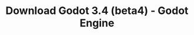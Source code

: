 ---
# Generated by /tools/generators/src/download_archive_generator !!! do not edit by hand !!!
title: 'Download Godot 3.4 (beta4) - Godot Engine'
type: 'download/archive'
name: '3.4'
flavor: 'beta4'
release_date: '2021-08-19T03:00:00-00:00'
release_notes: 'article/dev-snapshot-godot-3-4-beta-4/'
primaryPlatforms:
  - 'android.apk'
  - 'linux.64'
  - 'macos.universal'
  - 'windows.64'
  - 'linux_server.headless.64'
  - 'web'
  - 'templates'
links:
  android.apk:
    name: 'android.apk'
    title: 'Android'
    caption: 'APK Universal (ARM64 + ARMv7 + x86_64 + x86)'
    tags:
      - 'APK download'
      - 'ARM64/v7'
      - 'x86 (64 & 32 bit)'
    hosts:
      github_builds:
        regular: 'https://github.com/godotengine/godot-builds/releases/download/3.4-beta4/Godot_v3.4-beta4_android_editor.apk'
        mono: '#'
      github:
        regular: 'https://github.com/godotengine/godot/releases/download/3.4-beta4/Godot_v3.4-beta4_android_editor.apk'
        mono: '#'
  linux.64:
    name: 'linux.64'
    title: 'Linux'
    caption: 'Padrão (x86_64)'
    tags:
      - '64 bit'
    hosts:
      github_builds:
        regular: 'https://github.com/godotengine/godot-builds/releases/download/3.4-beta4/Godot_v3.4-beta4_x11.64.zip'
        mono: 'https://github.com/godotengine/godot-builds/releases/download/3.4-beta4/Godot_v3.4-beta4_mono_x11_64.zip'
      github:
        regular: 'https://github.com/godotengine/godot/releases/download/3.4-beta4/Godot_v3.4-beta4_x11.64.zip'
        mono: 'https://github.com/godotengine/godot/releases/download/3.4-beta4/Godot_v3.4-beta4_mono_x11_64.zip'
  macos.universal:
    name: 'macos.universal'
    title: 'macOS'
    caption: 'Universal (x86_64 + Silício da Apple)'
    tags:
      - 'Intel/Apple Silicon'
      - '64 bit'
    hosts:
      github_builds:
        regular: 'https://github.com/godotengine/godot-builds/releases/download/3.4-beta4/Godot_v3.4-beta4_osx.universal.zip'
        mono: 'https://github.com/godotengine/godot-builds/releases/download/3.4-beta4/Godot_v3.4-beta4_mono_osx.universal.zip'
      github:
        regular: 'https://github.com/godotengine/godot/releases/download/3.4-beta4/Godot_v3.4-beta4_osx.universal.zip'
        mono: 'https://github.com/godotengine/godot/releases/download/3.4-beta4/Godot_v3.4-beta4_mono_osx.universal.zip'
  windows.64:
    name: 'windows.64'
    title: 'Windows'
    caption: 'Padrão (x86_64)'
    tags:
      - '64 bit'
    hosts:
      github_builds:
        regular: 'https://github.com/godotengine/godot-builds/releases/download/3.4-beta4/Godot_v3.4-beta4_win64.exe.zip'
        mono: 'https://github.com/godotengine/godot-builds/releases/download/3.4-beta4/Godot_v3.4-beta4_mono_win64.zip'
      github:
        regular: 'https://github.com/godotengine/godot/releases/download/3.4-beta4/Godot_v3.4-beta4_win64.exe.zip'
        mono: 'https://github.com/godotengine/godot/releases/download/3.4-beta4/Godot_v3.4-beta4_mono_win64.zip'
  linux_server.headless.64:
    name: 'linux_server.headless.64'
    title: 'Linux Server'
    caption: 'Headless (x86_64)'
    tags:
      - '64 bit'
      - 'Headless'
    hosts:
      github_builds:
        regular: 'https://github.com/godotengine/godot-builds/releases/download/3.4-beta4/Godot_v3.4-beta4_linux_headless.64.zip'
        mono: 'https://github.com/godotengine/godot-builds/releases/download/3.4-beta4/Godot_v3.4-beta4_mono_linux_headless_64.zip'
      github:
        regular: 'https://github.com/godotengine/godot/releases/download/3.4-beta4/Godot_v3.4-beta4_linux_headless.64.zip'
        mono: 'https://github.com/godotengine/godot/releases/download/3.4-beta4/Godot_v3.4-beta4_mono_linux_headless_64.zip'
  web:
    name: 'web'
    title: 'Editor Web'
    caption: ''
    tags:
      - 'Self-hosted'
      - 'Cross-platform'
    hosts:
      github_builds:
        regular: 'https://github.com/godotengine/godot-builds/releases/download/3.4-beta4/Godot_v3.4-beta4_web_editor.zip'
        mono: '#'
      github:
        regular: 'https://github.com/godotengine/godot/releases/download/3.4-beta4/Godot_v3.4-beta4_web_editor.zip'
        mono: '#'
  linux.32:
    name: 'linux.32'
    title: 'Linux'
    caption: 'Padrão (x86)'
    tags:
      - '32 bit'
    hosts:
      github_builds:
        regular: 'https://github.com/godotengine/godot-builds/releases/download/3.4-beta4/Godot_v3.4-beta4_x11.32.zip'
        mono: 'https://github.com/godotengine/godot-builds/releases/download/3.4-beta4/Godot_v3.4-beta4_mono_x11_32.zip'
      github:
        regular: 'https://github.com/godotengine/godot/releases/download/3.4-beta4/Godot_v3.4-beta4_x11.32.zip'
        mono: 'https://github.com/godotengine/godot/releases/download/3.4-beta4/Godot_v3.4-beta4_mono_x11_32.zip'
  windows.32:
    name: 'windows.32'
    title: 'Windows'
    caption: 'Padrão (x86)'
    tags:
      - '32 bit'
    hosts:
      github_builds:
        regular: 'https://github.com/godotengine/godot-builds/releases/download/3.4-beta4/Godot_v3.4-beta4_win32.exe.zip'
        mono: 'https://github.com/godotengine/godot-builds/releases/download/3.4-beta4/Godot_v3.4-beta4_mono_win32.zip'
      github:
        regular: 'https://github.com/godotengine/godot/releases/download/3.4-beta4/Godot_v3.4-beta4_win32.exe.zip'
        mono: 'https://github.com/godotengine/godot/releases/download/3.4-beta4/Godot_v3.4-beta4_mono_win32.zip'
  linux_server.64:
    name: 'linux_server.64'
    title: 'Servidor Linux'
    caption: 'Padrão (x86_64)'
    tags:
      - '64 bit'
    hosts:
      github_builds:
        regular: 'https://github.com/godotengine/godot-builds/releases/download/3.4-beta4/Godot_v3.4-beta4_linux_server.64.zip'
        mono: 'https://github.com/godotengine/godot-builds/releases/download/3.4-beta4/Godot_v3.4-beta4_mono_linux_server_64.zip'
      github:
        regular: 'https://github.com/godotengine/godot/releases/download/3.4-beta4/Godot_v3.4-beta4_linux_server.64.zip'
        mono: 'https://github.com/godotengine/godot/releases/download/3.4-beta4/Godot_v3.4-beta4_mono_linux_server_64.zip'
  aar_library:
    name: 'aar_library'
    title: 'Biblioteca de AAR'
    caption: ''
    tags:
      - 'Android plugins'
      - 'Java'
      - 'Kotlin'
    hosts:
      github_builds:
        regular: 'https://github.com/godotengine/godot-builds/releases/download/3.4-beta4/godot-lib.3.4.beta4.release.aar'
        mono: 'https://github.com/godotengine/godot-builds/releases/download/3.4-beta4/godot-lib.3.4.beta4.mono.release.aar'
      github:
        regular: 'https://github.com/godotengine/godot/releases/download/3.4-beta4/godot-lib.3.4.beta4.release.aar'
        mono: 'https://github.com/godotengine/godot/releases/download/3.4-beta4/godot-lib.3.4.beta4.mono.release.aar'
  templates:
    name: 'templates'
    title: 'Modelos de exportação'
    caption: ''
    tags:
      - 'Utilizado para exportar os seus jogos para todas as plataformas suportadas'
    hosts:
      github_builds:
        regular: 'https://github.com/godotengine/godot-builds/releases/download/3.4-beta4/Godot_v3.4-beta4_export_templates.tpz'
        mono: 'https://github.com/godotengine/godot-builds/releases/download/3.4-beta4/Godot_v3.4-beta4_mono_export_templates.tpz'
      github:
        regular: 'https://github.com/godotengine/godot/releases/download/3.4-beta4/Godot_v3.4-beta4_export_templates.tpz'
        mono: 'https://github.com/godotengine/godot/releases/download/3.4-beta4/Godot_v3.4-beta4_mono_export_templates.tpz'
---